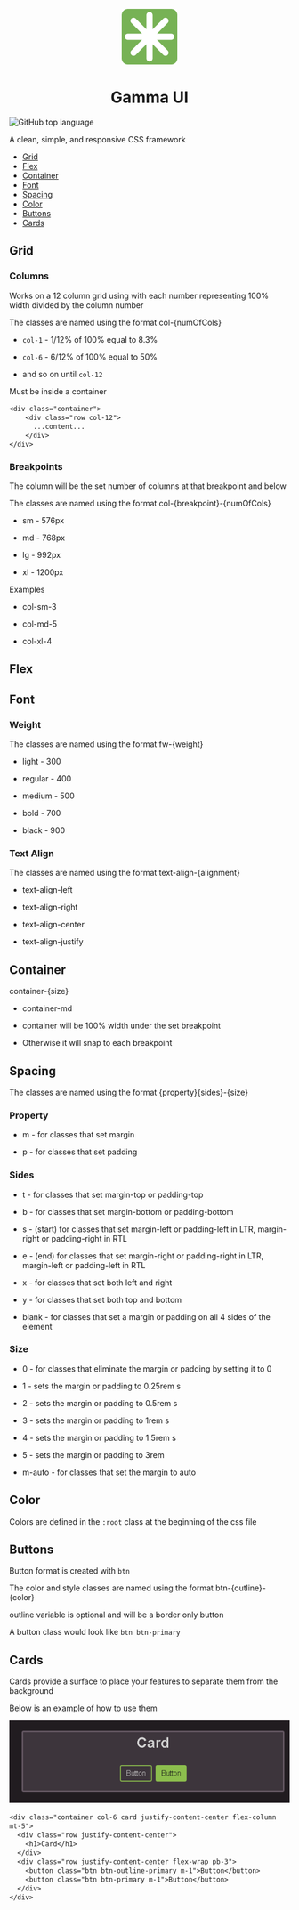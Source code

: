 <p align="center">
<img  width="100px" src="./images/Logo.png"></img>
</p>

<h1 style="text-align:center">Gamma UI</h1>

![GitHub top language](https://img.shields.io/github/languages/top/tooboi/gamma-ui?color=77B255&logo=sass&logoColor=77B255)

A clean, simple, and responsive CSS framework

- [Grid](#grid)
- [Flex](#flex)
- [Container](#container)
- [Font](#font)
- [Spacing](#spacing)
- [Color](#color)
- [Buttons](#buttons)
- [Cards](#cards)

## Grid

### Columns

Works on a 12 column grid using with each number representing 100% width divided by the column number

The classes are named using the format col-{numOfCols}

- `col-1` - 1/12% of 100% equal to 8.3%

- `col-6` - 6/12% of 100% equal to 50%

- and so on until `col-12`

Must be inside a container

```
<div class="container">
    <div class="row col-12">
      ...content...
    </div>
</div>
```

### Breakpoints

The column will be the set number of columns at that breakpoint and below

The classes are named using the format col-{breakpoint}-{numOfCols}

- sm - 576px

- md - 768px

- lg - 992px

- xl - 1200px

Examples

- col-sm-3

- col-md-5

- col-xl-4

## Flex

## Font

### Weight

The classes are named using the format fw-{weight}

- light - 300

- regular - 400

- medium - 500

- bold - 700

- black - 900

### Text Align

The classes are named using the format text-align-{alignment}

- text-align-left

- text-align-right

- text-align-center

- text-align-justify

## Container

container-{size}

- container-md

- container will be 100% width under the set breakpoint

- Otherwise it will snap to each breakpoint

## Spacing

The classes are named using the format {property}{sides}-{size}

### Property

- m - for classes that set margin

- p - for classes that set padding

### Sides

- t - for classes that set margin-top or padding-top

- b - for classes that set margin-bottom or padding-bottom

- s - (start) for classes that set margin-left or padding-left in LTR, margin-right or padding-right in RTL

- e - (end) for classes that set margin-right or padding-right in LTR, margin-left or padding-left in RTL

- x - for classes that set both left and right

- y - for classes that set both top and bottom

- blank - for classes that set a margin or padding on all 4 sides of the element

### Size

- 0 - for classes that eliminate the margin or padding by setting it to 0

- 1 - sets the margin or padding to 0.25rem
s
- 2 - sets the margin or padding to 0.5rem
s
- 3 - sets the margin or padding to 1rem
s
- 4 - sets the margin or padding to 1.5rem
s
- 5 - sets the margin or padding to 3rem

- m-auto - for classes that set the margin to auto

## Color

Colors are defined in the `:root` class at the beginning of the css file

## Buttons

Button format is created with `btn`

The color and style classes are named using the format btn-{outline}-{color}

outline variable is optional and will be a border only button

A button class would look like `btn btn-primary`

## Cards

Cards provide a surface to place your features to separate them from the background

Below is an example of how to use them

![Card](./images/Card.png)

```
<div class="container col-6 card justify-content-center flex-column mt-5">
  <div class="row justify-content-center">
    <h1>Card</h1>
  </div>
  <div class="row justify-content-center flex-wrap pb-3">
    <button class="btn btn-outline-primary m-1">Button</button>
    <button class="btn btn-primary m-1">Button</button>
  </div>
</div>
```
